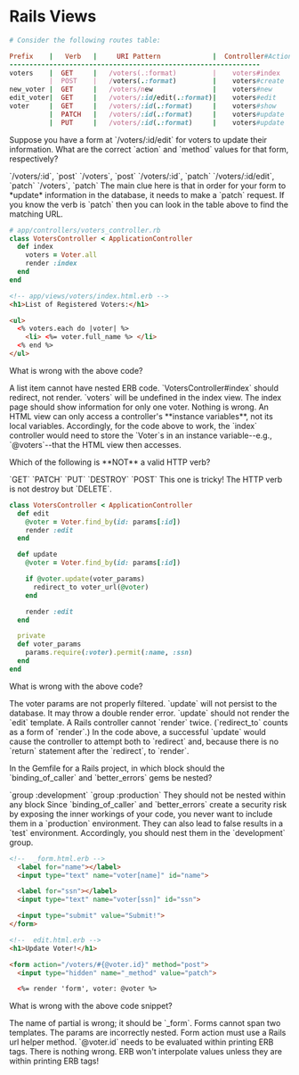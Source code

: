 # Rails Views

```ruby
# Consider the following routes table:

Prefix    |   Verb   |     URI Pattern             |  Controller#Action
---------------------------------------------------------------
voters    |  GET     |   /voters(.:format)         |    voters#index
          |  POST    |   /voters(.:format)         |    voters#create
new_voter |  GET     |   /voters/new               |    voters#new
edit_voter|  GET     |   /voters/:id/edit(.:format)|    voters#edit
voter     |  GET     |   /voters/:id(.:format)     |    voters#show
          |  PATCH   |   /voters/:id(.:format)     |    voters#update
          |  PUT     |   /voters/:id(.:format)     |    voters#update
```

<quiz>
  <question >
  <p>Suppose you have a form at `/voters/:id/edit` for voters to update their information.  What are the correct `action` and `method` values for that form, respectively?</p>
    <answer>`/voters/:id`, `post`</answer>
    <answer>`/voters`, `post`</answer>
    <answer correct>`/voters/:id`, `patch`</answer>
    <answer>`/voters/:id/edit`, `patch`</answer>
    <answer>`/voters`, `patch`</answer>
    <explanation>The main clue here is that in order for your form to *update* information in the database, it needs to make a `patch` request. If you know the verb is `patch` then you can look in the table above to find the matching URL.</explanation>
  </question>
</quiz>

```ruby
# app/controllers/voters_controller.rb
class VotersController < ApplicationController
  def index
    voters = Voter.all
    render :index
  end
end
```

```html
<!-- app/views/voters/index.html.erb -->
<h1>List of Registered Voters:</h1>

<ul>
  <% voters.each do |voter| %>
    <li> <%= voter.full_name %> </li>
  <% end %>
</ul>
```

<quiz>
  <question >
  <p>What is wrong with the above code?</p>
    <answer>A list item cannot have nested ERB code.</answer>
    <answer>`VotersController#index` should redirect, not render.</answer>
    <answer correct>`voters` will be undefined in the index view.</answer>
    <answer>The index page should show information for only one voter.</answer>
    <answer>Nothing is wrong.</answer>
    <explanation>An HTML view can only access a controller's **instance variables**, not its local variables. Accordingly, for the code above to work, the `index` controller would need to store the `Voter`s in an instance variable--e.g., `@voters`--that the HTML view then accesses.</explanation>
  </question>
</quiz>

<quiz>
  <question >
  <p>Which of the following is **NOT** a valid HTTP verb?</p>
    <answer>`GET`</answer>
    <answer>`PATCH`</answer>
    <answer>`PUT`</answer>
    <answer correct>`DESTROY`</answer>
    <answer>`POST`</answer>
    <explanation>This one is tricky! The HTTP verb is not destroy but `DELETE`.</explanation>
  </question>
</quiz>

```ruby
class VotersController < ApplicationController
  def edit
    @voter = Voter.find_by(id: params[:id])
    render :edit
  end

  def update
    @voter = Voter.find_by(id: params[:id])

    if @voter.update(voter_params)
      redirect_to voter_url(@voter)
    end

    render :edit
  end

  private
  def voter_params
    params.require(:voter).permit(:name, :ssn)
  end
end
```

<quiz>
  <question >
  <p>What is wrong with the above code?</p>
    <answer>The voter params are not properly filtered.</answer>
    <answer>`update` will not persist to the database.</answer>
    <answer correct>It may throw a double render error.</answer>
    <answer>`update` should not render the `edit` template.</answer>
    <explanation>A Rails controller cannot `render` twice. (`redirect_to` counts as a form of `render`.) In the code above, a successful `update` would cause the controller to attempt both to `redirect` and, because there is no `return` statement after the `redirect`, to `render`.</explanation>
  </question>
</quiz>

<quiz>
  <question >
  <p>In the Gemfile for a Rails project, in which block should the `binding_of_caller` and `better_errors` gems be nested?</p>
    <answer correct>`group :development`</answer>
    <answer>`group :production`</answer>
    <answer>They should not be nested within any block</answer>
    <explanation>Since `binding_of_caller` and `better_errors` create a security risk by exposing the inner workings of your code, you never want to include them in a `production` environment. They can also lead to false results in a `test` environment. Accordingly, you should nest them in the `development` group.</explanation>
  </question>
</quiz>

```html
<!--  _form.html.erb -->
  <label for="name"></label>
  <input type="text" name="voter[name]" id="name">

  <label for="ssn"></label>
  <input type="text" name="voter[ssn]" id="ssn">

  <input type="submit" value="Submit!">
</form>

<!--  edit.html.erb -->
<h1>Update Voter!</h1>

<form action="/voters/#{@voter.id}" method="post">
  <input type="hidden" name="_method" value="patch">

  <%= render 'form', voter: @voter %>
```

<quiz>
  <question >
  <p>What is wrong with the above code snippet?</p>
    <answer>The name of partial is wrong; it should be `_form`.</answer>
    <answer>Forms cannot span two templates.</answer>
    <answer>The params are incorrectly nested.</answer>
    <answer>Form action must use a Rails url helper method.</answer>
    <answer correct>`@voter.id` needs to be evaluated within printing ERB tags.</answer>
    <answer>There is nothing wrong.</answer>
    <explanation>ERB won't interpolate values unless they are within printing ERB tags!</explanation>
  </question>
</quiz>
